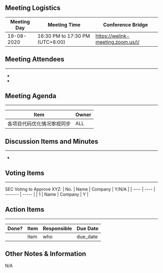 ## Meeting Logistics

| Meeting Day | Meeting Time                    | Conference Bridge                          |
| ----------- | ------------------------------- | ------------------------------------------ |
| 19-08-2020  | 16:30 PM to 17:30 PM (UTC+8:00) | https://welink-meeting.zoom.us/j/          |

## Meeting Attendees
** **
- 
- 



## Meeting Agenda
** **
| Item                               | Owner  |
| ---------------------------------- | ------ |
| 各项目代码优化情况审视同步         | ALL    |


## Discussion Items and Minutes
** **
- 


## Voting Items
** **
SEC Voting to Approve XYZ:
| No.  | Name | Company | Y/N/A |
| ---- | ---- | ------- | ----- |
| 1    | Name | Company | Y     |

## Action Items
** **
| Done? | Item | Responsible | Due Date |
| ----- | ---- | ----------- | -------- |
|       | item | who         | due_date |

## Other Notes & Information
N/A